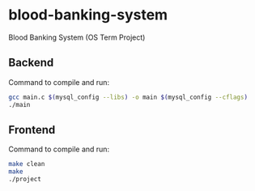 # blood-banking-system
Blood Banking System (OS Term Project)

## Backend

Command to compile and run:
```bash
gcc main.c $(mysql_config --libs) -o main $(mysql_config --cflags)
./main
```

## Frontend
Command to compile and run:
```bash
make clean
make
./project
```